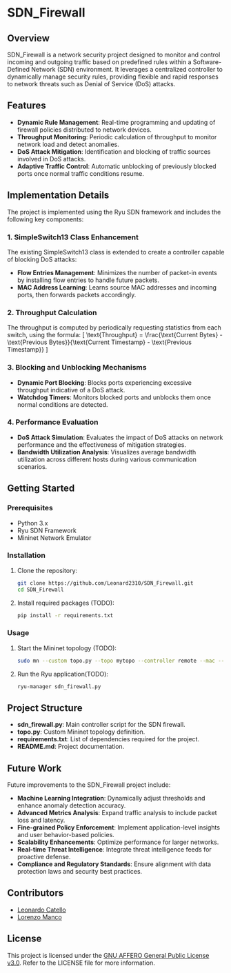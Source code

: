 # SDN_Firewall

## Overview
SDN_Firewall is a network security project designed to monitor and control incoming and outgoing traffic based on predefined rules within a Software-Defined Network (SDN) environment. It leverages a centralized controller to dynamically manage security rules, providing flexible and rapid responses to network threats such as Denial of Service (DoS) attacks.

## Features
- **Dynamic Rule Management**: Real-time programming and updating of firewall policies distributed to network devices.
- **Throughput Monitoring**: Periodic calculation of throughput to monitor network load and detect anomalies.
- **DoS Attack Mitigation**: Identification and blocking of traffic sources involved in DoS attacks.
- **Adaptive Traffic Control**: Automatic unblocking of previously blocked ports once normal traffic conditions resume.

## Implementation Details
The project is implemented using the Ryu SDN framework and includes the following key components:

### 1. SimpleSwitch13 Class Enhancement
The existing SimpleSwitch13 class is extended to create a controller capable of blocking DoS attacks:
- **Flow Entries Management**: Minimizes the number of packet-in events by installing flow entries to handle future packets.
- **MAC Address Learning**: Learns source MAC addresses and incoming ports, then forwards packets accordingly.

### 2. Throughput Calculation
The throughput is computed by periodically requesting statistics from each switch, using the formula:
\[ \text{Throughput} = \frac{\text{Current Bytes} - \text{Previous Bytes}}{\text{Current Timestamp} - \text{Previous Timestamp}} \]

### 3. Blocking and Unblocking Mechanisms
- **Dynamic Port Blocking**: Blocks ports experiencing excessive throughput indicative of a DoS attack.
- **Watchdog Timers**: Monitors blocked ports and unblocks them once normal conditions are detected.

### 4. Performance Evaluation
- **DoS Attack Simulation**: Evaluates the impact of DoS attacks on network performance and the effectiveness of mitigation strategies.
- **Bandwidth Utilization Analysis**: Visualizes average bandwidth utilization across different hosts during various communication scenarios.

## Getting Started

### Prerequisites
- Python 3.x
- Ryu SDN Framework
- Mininet Network Emulator

### Installation
1. Clone the repository:
   ```bash
   git clone https://github.com/Leonard2310/SDN_Firewall.git
   cd SDN_Firewall
   ```
   
2. Install required packages (TODO):
   ```bash
   pip install -r requirements.txt
   ```

### Usage
1. Start the Mininet topology (TODO):
   ```bash
   sudo mn --custom topo.py --topo mytopo --controller remote --mac --switch ovsk --link tc
   ```
2. Run the Ryu application(TODO):
   ```bash
   ryu-manager sdn_firewall.py
   ```

## Project Structure
- **sdn_firewall.py**: Main controller script for the SDN firewall.
- **topo.py**: Custom Mininet topology definition.
- **requirements.txt**: List of dependencies required for the project.
- **README.md**: Project documentation.

## Future Work
Future improvements to the SDN_Firewall project include:
- **Machine Learning Integration**: Dynamically adjust thresholds and enhance anomaly detection accuracy.
- **Advanced Metrics Analysis**: Expand traffic analysis to include packet loss and latency.
- **Fine-grained Policy Enforcement**: Implement application-level insights and user behavior-based policies.
- **Scalability Enhancements**: Optimize performance for larger networks.
- **Real-time Threat Intelligence**: Integrate threat intelligence feeds for proactive defense.
- **Compliance and Regulatory Standards**: Ensure alignment with data protection laws and security best practices.

## Contributors
- [Leonardo Catello](https://github.com/Leonard2310)
- [Lorenzo Manco](https://github.com/Rasbon99)

## License
This project is licensed under the [GNU AFFERO General Public License v3.0](LICENSE). Refer to the LICENSE file for more information.
